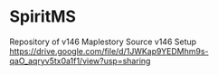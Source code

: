 # SpiritMS
Repository of v146 Maplestory Source
v146 Setup https://drive.google.com/file/d/1JWKap9YEDMhm9s-qaO_aqryv5tx0a1f1/view?usp=sharing